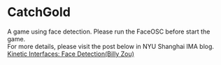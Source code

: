 # CatchGold
A game using face detection. Please run the FaceOSC before start the game.</br>
For more details, please visit the post below in NYU Shanghai IMA blog.</br>
[Kinetic Interfaces: Face Detection(Billy Zou)](http://ima.nyu.sh/documentation/2018/03/02/kinetic-interfaces-face-trackingbilly-zou/)
